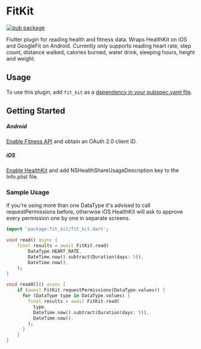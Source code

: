 # FitKit

[![pub package](https://img.shields.io/pub/v/fit_kit.svg)](https://pub.dartlang.org/packages/fit_kit)

Flutter plugin for reading health and fitness data. Wraps HealthKit on iOS and GoogleFit on Android. Currently only supports reading heart rate, step count, distance walked, calories burned, water drink, sleeping hours, height and weight.

## Usage

To use this plugin, add `fit_kit` as a [dependency in your pubspec.yaml file](https://flutter.io/platform-plugins/).

## Getting Started
##### Android
[Enable Fitness API](https://developers.google.com/fit/android/get-started) and obtain an OAuth 2.0 client ID.

##### iOS
[Enable HealthKit](https://developer.apple.com/documentation/healthkit/setting_up_healthkit) and add NSHealthShareUsageDescription key to the Info.plist file.

### Sample Usage
If you're using more than one DataType it's advised to call requestPermissions before, otherwise iOS HealthKit will ask to approve every permission one by one in separate screens. 
```dart
import 'package:fit_kit/fit_kit.dart';

void read() async {
    final results = await FitKit.read(
        DataType.HEART_RATE,
        DateTime.now().subtract(Duration(days: 5)),
        DateTime.now(),
    );
}

void readAll() async {
    if (await FitKit.requestPermissions(DataType.values)) {
      for (DataType type in DataType.values) {
        final results = await FitKit.read(
          type,
          DateTime.now().subtract(Duration(days: 5)),
          DateTime.now(),
        );
      }
    }
}
```